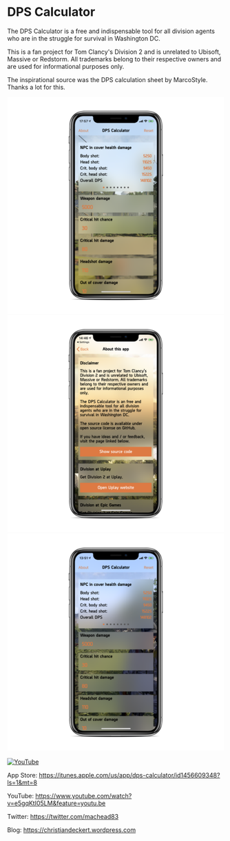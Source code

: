 # DPS Calculator

The DPS Calculator is a free and indispensable tool for all division agents who are in the struggle for survival in Washington DC.

This is a fan project for Tom Clancy's Division 2 and is unrelated to Ubisoft, Massive or Redstorm. All trademarks belong to their respective owners and are used for informational purposes only.

The inspirational source was the DPS calculation sheet by MarcoStyle. Thanks a lot for this.

![alt text](screenshot3.png)
![alt text](screenshot2.png)
![alt text](screenshot1.png)

[![YouTube](https://img.youtube.com/vi/e5gqKtI05LM/0.jpg)](https://www.youtube.com/watch?v=e5gqKtI05LM)

App Store: https://itunes.apple.com/us/app/dps-calculator/id1456609348?ls=1&mt=8

YouTube: https://www.youtube.com/watch?v=e5gqKtI05LM&feature=youtu.be

Twitter: https://twitter.com/machead83

Blog: https://christiandeckert.wordpress.com
